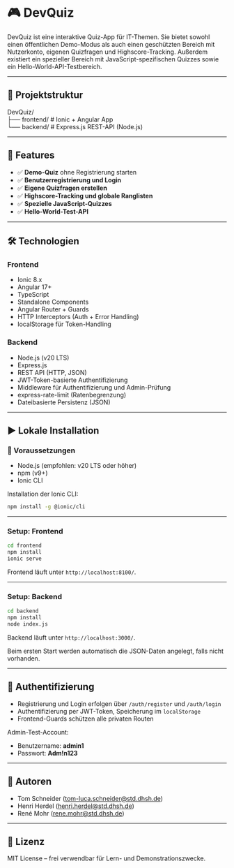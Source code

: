 
# 🎮 DevQuiz

DevQuiz ist eine interaktive Quiz-App für IT-Themen. Sie bietet sowohl einen öffentlichen Demo-Modus als auch einen geschützten Bereich mit Nutzerkonto, eigenen Quizfragen und Highscore-Tracking. Außerdem existiert ein spezieller Bereich mit JavaScript-spezifischen Quizzes sowie ein Hello-World-API-Testbereich.

---

## 📁 Projektstruktur

DevQuiz/  
├── frontend/  # Ionic + Angular App  
└── backend/   # Express.js REST-API (Node.js)

---

## 🚀 Features

- ✅ **Demo-Quiz** ohne Registrierung starten
- ✅ **Benutzerregistrierung und Login**
- ✅ **Eigene Quizfragen erstellen**
- ✅ **Highscore-Tracking und globale Ranglisten**
- ✅ **Spezielle JavaScript-Quizzes**
- ✅ **Hello-World-Test-API**

---

## 🛠️ Technologien

### Frontend

- Ionic 8.x
- Angular 17+
- TypeScript
- Standalone Components
- Angular Router + Guards
- HTTP Interceptors (Auth + Error Handling)
- localStorage für Token-Handling

### Backend

- Node.js (v20 LTS)
- Express.js
- REST API (HTTP, JSON)
- JWT-Token-basierte Authentifizierung
- Middleware für Authentifizierung und Admin-Prüfung
- express-rate-limit (Ratenbegrenzung)
- Dateibasierte Persistenz (JSON)

---

## ▶️ Lokale Installation

### 🔧 Voraussetzungen

- Node.js (empfohlen: v20 LTS oder höher)
- npm (v9+)
- Ionic CLI

Installation der Ionic CLI:

```bash
npm install -g @ionic/cli
```

---

### Setup: Frontend

```bash
cd frontend
npm install
ionic serve
```

Frontend läuft unter `http://localhost:8100/`.

---

### Setup: Backend

```bash
cd backend
npm install
node index.js
```

Backend läuft unter `http://localhost:3000/`.

Beim ersten Start werden automatisch die JSON-Daten angelegt, falls nicht vorhanden.

---

## 🔐 Authentifizierung

- Registrierung und Login erfolgen über `/auth/register` und `/auth/login`
- Authentifizierung per JWT-Token, Speicherung im `localStorage`
- Frontend-Guards schützen alle privaten Routen

Admin-Test-Account:

- Benutzername: **admin1**
- Passwort: **Adm!n123**

---

## 👤 Autoren

- Tom Schneider (tom-luca.schneider@std.dhsh.de)
- Henri Herdel (henri.herdel@std.dhsh.de)
- René Mohr (rene.mohr@std.dhsh.de)

---

## 📄 Lizenz

MIT License – frei verwendbar für Lern- und Demonstrationszwecke.
